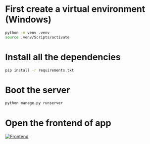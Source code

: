 # First create a virtual environment (Windows)

```bash
python -m venv .venv
source .venv/Scripts/activate
```

# Install all the dependencies

```bash
pip install -r requirements.txt
```

# Boot the server

```python
python manage.py runserver
```

# Open the frontend of app

[![Frontend](https://img.shields.io/badge/frontend-000?style=for-the-badge&logo=ko-fi&logoColor=white)](https://rajek88.github.io/csv_to_db_fe/)